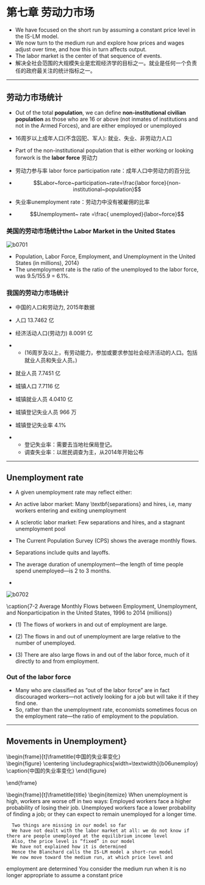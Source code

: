 # 第七章 劳动力市场

- We have focused on the short run by assuming a constant price level in the IS-LM model.
- We now turn to the medium run and explore how prices and wages adjust over time, and how this in turn affects output.
- The labor market is the center of that sequence of events.   
- 解决全社会范围的大规模失业是宏观经济学的目标之一。就业是任何一个负责任的政府最关注的统计指标之一。

---

## 劳动力市场统计

- Out of the total **population**, we can define **non-institutional civilian population** as those who are 16 or above (not inmates of institutions and not in the Armed Forces), and are either employed or unemployed
- 16周岁以上成年人口(不含囚犯、军人): 就业、失业、非劳动力人口
- Part of the non-institutional population that is either working or looking forwork is the **labor force** 劳动力
- 劳动力参与率 labor force participation rate：成年人口中劳动力的百分比


- $$Labor~force~participation~rate=\frac{labor force}{non-institutional~population}$$

- 失业率unemployment rate：劳动力中没有被雇佣的比率
- $$Unemployment~ rate =\frac{ unemployed}{labor~force}$$


### 美国的劳动市场统计the Labor Market  in the United States

![b0701](/Users/fengwencheng/CloudStation/2017宏观/Blanchard/Beamer/figures/b0701.png)

- Population, Labor Force, Employment, and Unemployment in the United States (in millions), 2014}
- The unemployment rate is the ratio of the unemployed to the labor force, was 9.5/155.9 = 6.1\%.

### 我国的劳动力市场统计

- 中国的人口和劳动力, 2015年数据 

- 人口 13.7462 亿
- 经济活动人口(劳动力)  8.0091 亿
- - (16周岁及以上，有劳动能力，参加或要求参加社会经济活动的人口。包括就业人员和失业人员。) 
- 就业人员 7.7451 亿
- 城镇人口 7.7116 亿
- 城镇就业人员 4.0410 亿
- 城镇登记失业人员 966 万
- 城镇登记失业率 4.1\%
- - 登记失业率：需要去当地社保局登记。
  - 调查失业率：以居民调查为主，从2014年开始公布

---

## Unemployment rate



- 
  A given unemployment rate may reflect either:

- An active labor market: Many \textbf{separations} and hires, i.e, many workers entering and exiting unemployment
- A sclerotic labor market: Few separations and hires, and a stagnant unemployment pool
- The Current Population Survey (CPS) shows the average monthly flows.
- Separations include quits and layoffs.
- The average duration of unemployment—the length of time people spend unemployed—is 2 to 3 months.
- ​

![b0702](/Users/fengwencheng/Documents/notes/source/figures/b0702.png)

\caption{7-2  Average Monthly Flows between Employment, Unemployment, and Nonparticipation in the United States, 1996 to 2014 (millions)}



-  (1) The flows of workers in and out of employment are large. 


-   (2) The flows in and out of unemployment are large relative to the number of unemployed. 
-   (3) There are also large flows in and out of the labor force, much of it directly to and from employment.

### Out of the labor force

- Many who are classified as “out of the labor force” are in fact discouraged workers—not actively looking for a job but will take it if they find one.
-   So, rather than the unemployment rate, economists sometimes focus on the employment rate—the ratio of employment to the population.

---

## Movements in Unemployment}

\begin{frame}[t]\frametitle{中国的失业率变化}
​    
\begin{figure}
 \centering
 \includegraphics[width=\textwidth]{b06unemploy}
 \caption{中国的失业率变化}
 \end{figure}


\end{frame}

\begin{frame}[t]\frametitle{title}
   \begin{itemize}
      When unemployment is high, workers are worse off in two ways:
      Employed workers face a higher probability of losing their job.
      Unemployed workers face a lower probability of finding a job; or they can expect to remain unemployed for a longer time.
    
      Two things are missing in our model so far
      We have not dealt with the labor market at all: we do not know if there are people unemployed at the equilibrium income level
      Also, the price level is “fixed” in our model
      We have not explained how it is determined
      Hence the Blanchard calls the IS-LM model a short-run model
      We now move toward the medium run, at which price level and
employment are determined
      You consider the medium run when it is no longer appropriate to assume a
constant price